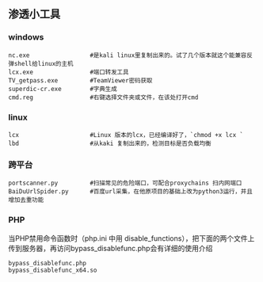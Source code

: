 ## 渗透小工具
### windows
```
nc.exe                 #是kali linux里复制出来的。试了几个版本就这个能兼容反弹shell给linux的主机
lcx.exe                #端口转发工具
TV_getpass.exe         #TeamViewer密码获取
superdic-cr.exe        #字典生成
cmd.reg                #右键选择文件夹或文件，在该处打开cmd
```

### linux 
```
lcx                    #Linux 版本的lcx，已经编译好了，`chmod +x lcx `
lbd                    #从kaki 复制出来的，检测目标是否负载均衡
```


### 跨平台
```
portscanner.py         #扫描常见的危险端口，可配合proxychains 扫内网端口
BaiDuUrlSpider.py      #百度url采集，在他原项目的基础上改为python3运行，并且增加去重功能
```

### PHP
当PHP禁用命令函数时（php.ini 中用 disable_functions），把下面的两个文件上传到服务器，再访问bypass_disablefunc.php会有详细的使用介绍
```
bypass_disablefunc.php      
bypass_disablefunc_x64.so
```
